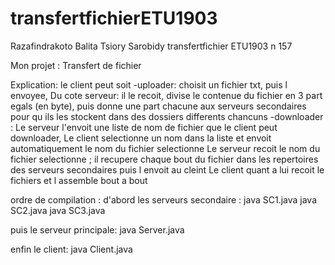 # transfertfichierETU1903
Razafindrakoto Balita Tsiory Sarobidy transfertfichier ETU1903 n 157

Mon projet : Transfert de fichier

Explication:
le client peut soit 
-uploader: 
    choisit un fichier txt, puis l envoyee, 
    Du cote serveur: il le recoit, divise le contenue du fichier en 3 part egals (en byte), puis donne une part chacune aux serveurs secondaires pour qu ils les stockent dans des dossiers differents chancuns
-downloader : 
    Le serveur l'envoit une liste de nom de fichier que le client peut downloader, Le client selectionne un nom dans la liste et envoit automatiquement le nom du fichier selectionne
    Le serveur recoit le nom du fichier selectionne ; il recupere chaque bout du fichier dans les repertoires des serveurs secondaires puis l envoit au cleint
    Le client quant a lui recoit le fichiers et l assemble bout a bout

ordre de compilation : 
d'abord les serveurs secondaire :
java SC1.java
java SC2.java
java SC3.java

puis le serveur principale:
java Server.java

enfin le client:
java Client.java

